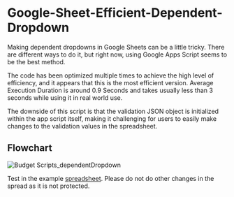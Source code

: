 # Google-Sheet-Efficient-Dependent-Dropdown

Making dependent dropdowns in Google Sheets can be a little tricky. There are different ways to do it, but right now, using Google Apps Script seems to be the best method.

The code has been optimized multiple times to achieve the high level of efficiency, and it appears that this is the most efficient version. Average Execution Duration is around 0.9 Seconds and takes usually less than 3 seconds while using it in real world use.

The downside of this script is that the validation JSON object is initialized within the app script itself, making it challenging for users to easily make changes to the validation values in the spreadsheet.


## Flowchart
![Budget Scripts_dependentDropdown](https://github.com/nyanlynntherazi/Google-Sheet-Efficient-Dependent-Dropdown/assets/26094384/285261a8-1104-4723-8faf-30c038a239c6)



Test in the example [spreadsheet](https://docs.google.com/spreadsheets/d/1S1tzbLVIgHcDoDMUFYtFLJU8WFMffS1iirDDjpCTzh4/edit?usp=sharing). 
Please do not do other changes in the spread as it is not protected.
